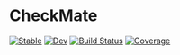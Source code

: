 # CheckMate

[![Stable](https://img.shields.io/badge/docs-stable-blue.svg)](https://mthelm85.github.io/CheckMate.jl/stable/)
[![Dev](https://img.shields.io/badge/docs-dev-blue.svg)](https://mthelm85.github.io/CheckMate.jl/dev/)
[![Build Status](https://github.com/mthelm85/CheckMate.jl/actions/workflows/CI.yml/badge.svg?branch=master)](https://github.com/mthelm85/CheckMate.jl/actions/workflows/CI.yml?query=branch%3Amaster)
[![Coverage](https://codecov.io/gh/mthelm85/CheckMate.jl/branch/master/graph/badge.svg)](https://codecov.io/gh/mthelm85/CheckMate.jl)
